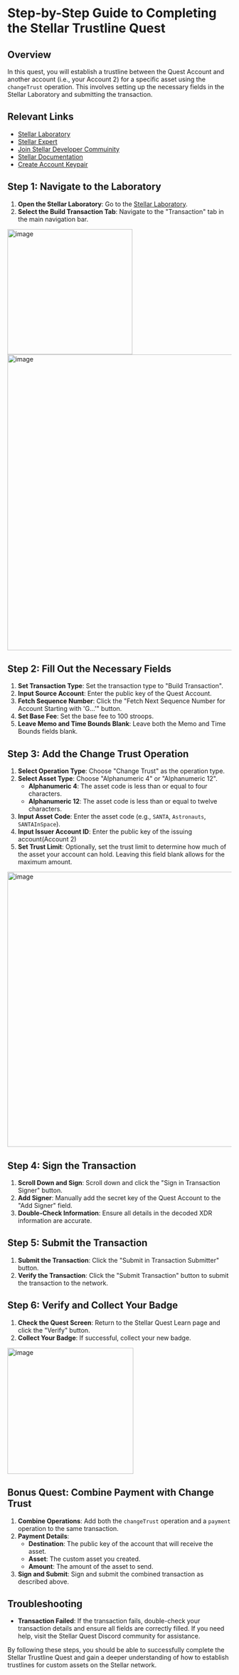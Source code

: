 # Step-by-Step Guide to Completing the Stellar Trustline Quest

## Overview
In this quest, you will establish a trustline between the Quest Account and another account (i.e., your Account 2) for a specific asset using the `changeTrust` operation. This involves setting up the necessary fields in the Stellar Laboratory and submitting the transaction.

## Relevant Links
- [Stellar Laboratory](https://www.stellar.org/laboratory/)
- [Stellar Expert](https://stellar.expert/)
- [Join Stellar Developer Commuinity](https://discord.com/invite/stellardev)
- [Stellar Documentation](https://developers.stellar.org/docs/)
- [Create Account Keypair](https://lab.stellar.org/account/create)

## Step 1: Navigate to the Laboratory
1. **Open the Stellar Laboratory**: Go to the [Stellar Laboratory](https://www.stellar.org/laboratory/).
2. **Select the Build Transaction Tab**: Navigate to the "Transaction" tab in the main navigation bar.
<img width="281" alt="image" src="https://github.com/user-attachments/assets/5cc07e46-a226-47d8-95d2-c1ac9535b159" />
<img width="664" alt="image" src="https://github.com/user-attachments/assets/258ad88d-180a-4b17-8688-17337ecf3080" />


## Step 2: Fill Out the Necessary Fields
1. **Set Transaction Type**: Set the transaction type to "Build Transaction".
2. **Input Source Account**: Enter the public key of the Quest Account.
3. **Fetch Sequence Number**: Click the "Fetch Next Sequence Number for Account Starting with 'G…'" button.
4. **Set Base Fee**: Set the base fee to 100 stroops.
5. **Leave Memo and Time Bounds Blank**: Leave both the Memo and Time Bounds fields blank.


## Step 3: Add the Change Trust Operation
1. **Select Operation Type**: Choose "Change Trust" as the operation type.
2. **Select Asset Type**: Choose "Alphanumeric 4" or "Alphanumeric 12".
   - **Alphanumeric 4**: The asset code is less than or equal to four characters.
   - **Alphanumeric 12**: The asset code is less than or equal to twelve characters.
3. **Input Asset Code**: Enter the asset code (e.g., `SANTA`, `Astronauts`, `SANTAInSpace`).
4. **Input Issuer Account ID**: Enter the public key of the issuing account(Account 2)
5. **Set Trust Limit**: Optionally, set the trust limit to determine how much of the asset your account can hold. Leaving this field blank allows for the maximum amount.
<img width="617" alt="image" src="https://github.com/user-attachments/assets/8c142363-02ed-4fe0-9745-e452378755cf" />


## Step 4: Sign the Transaction
1. **Scroll Down and Sign**: Scroll down and click the "Sign in Transaction Signer" button.
2. **Add Signer**: Manually add the secret key of the Quest Account to the "Add Signer" field.
3. **Double-Check Information**: Ensure all details in the decoded XDR information are accurate.

## Step 5: Submit the Transaction
1. **Submit the Transaction**: Click the "Submit in Transaction Submitter" button.
2. **Verify the Transaction**: Click the "Submit Transaction" button to submit the transaction to the network.

## Step 6: Verify and Collect Your Badge
1. **Check the Quest Screen**: Return to the Stellar Quest Learn page and click the "Verify" button.
2. **Collect Your Badge**: If successful, collect your new badge.
<img width="283" alt="image" src="https://github.com/user-attachments/assets/c42fc0b2-fc33-4b3c-8e5e-5d94ea6b0369" />


## Bonus Quest: Combine Payment with Change Trust
1. **Combine Operations**: Add both the `changeTrust` operation and a `payment` operation to the same transaction.
2. **Payment Details**:
   - **Destination**: The public key of the account that will receive the asset.
   - **Asset**: The custom asset you created.
   - **Amount**: The amount of the asset to send.
3. **Sign and Submit**: Sign and submit the combined transaction as described above.

## Troubleshooting
- **Transaction Failed**: If the transaction fails, double-check your transaction details and ensure all fields are correctly filled. If you need help, visit the Stellar Quest Discord community for assistance.

By following these steps, you should be able to successfully complete the Stellar Trustline Quest and gain a deeper understanding of how to establish trustlines for custom assets on the Stellar network.
